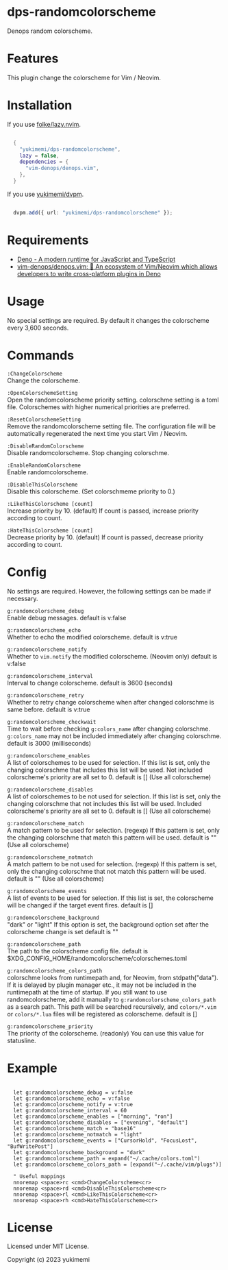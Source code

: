# dps-randomcolorscheme

Denops random colorscheme.

# Features 

This plugin change the colorscheme for Vim / Neovim.

# Installation 

If you use [folke/lazy.nvim](https://github.com/folke/lazy.nvim).

```lua

  {
    "yukimemi/dps-randomcolorscheme",
    lazy = false,
    dependencies = {
      "vim-denops/denops.vim",
    },
  }

```

If you use [yukimemi/dvpm](https://github.com/yukimemi/dvpm).

```typescript

  dvpm.add({ url: "yukimemi/dps-randomcolorscheme" });

```

# Requirements 

- [Deno - A modern runtime for JavaScript and TypeScript](https://deno.land/)
- [vim-denops/denops.vim: 🐜 An ecosystem of Vim/Neovim which allows developers to write cross-platform plugins in Deno](https://github.com/vim-denops/denops.vim)
# Usage 

No special settings are required.
By default it changes the colorscheme every 3,600 seconds.

# Commands 

`:ChangeColorscheme`                                      
Change the colorscheme.

`:OpenColorschemeSetting`                            
Open the randomcolorscheme priority setting.
colorschme setting is a toml file.
Colorschemes with higher numerical priorities are preferred.

`:ResetColorschemeSetting`                          
Remove the randomcolorscheme setting file.
The configuration file will be automatically regenerated the next time you start Vim / Neovim.

`:DisableRandomColorscheme`                        
Disable randomcolorscheme.
Stop changing colorschme.

`:EnableRandomColorscheme`                          
Enable randomcolorscheme.

`:DisableThisColorscheme`                            
Disable this colorscheme.
(Set colorschmeme priority to 0.)

`:LikeThisColorscheme [count]`                          
Increase priority by 10. (default)
If count is passed, increase priority according to count.

`:HateThisColorscheme [count]`                          
Decrease priority by 10. (default)
If count is passed, decrease priority according to count.

# Config 

No settings are required. However, the following settings can be made if necessary.

`g:randomcolorscheme_debug`                        
Enable debug messages.
default is v:false

`g:randomcolorscheme_echo`                          
Whether to echo the modified colorscheme.
default is v:true

`g:randomcolorscheme_notify`                      
Whether to `vim.notify` the modified colorscheme. (Neovim only)
default is v:false

`g:randomcolorscheme_interval`                  
Interval to change colorscheme.
default is 3600 (seconds)

`g:randomcolorscheme_retry`                        
Whether to retry change colorscheme when after changed colorschme is same before.
default is v:true

`g:randomcolorscheme_checkwait`                
Time to wait before checking `g:colors_name` after changing colorschme.
`g:colors_name` may not be included immediately after changing colorschme.
default is 3000 (milliseconds)

`g:randomcolorscheme_enables`                    
A list of colorschemes to be used for selection.
If this list is set, only the changing colorschme that includes this list will be used.
Not included colorscheme's priority are all set to 0.
default is [] (Use all colorscheme)

`g:randomcolorscheme_disables`                  
A list of colorschemes to be not used for selection.
If this list is set, only the changing colorschme that not includes this list will be used.
Included colorscheme's priority are all set to 0.
default is [] (Use all colorscheme)

`g:randomcolorscheme_match`                        
A match pattern to be used for selection. (regexp)
If this pattern is set, only the changing colorschme that match this pattern will be used.
default is "" (Use all colorscheme)

`g:randomcolorscheme_notmatch`                  
A match pattern to be not used for selection. (regexp)
If this pattern is set, only the changing colorschme that not match this pattern will be used.
default is "" (Use all colorscheme)

`g:randomcolorscheme_events`                      
A list of events to be used for selection.
If this list is set, the colorscheme will be changed if the target event fires.
default is []

`g:randomcolorscheme_background`              
"dark" or "light"
If this option is set, the background option set after the colorscheme change is set
default is ""

`g:randomcolorscheme_path`                          
The path to the colorscheme config file.
default is $XDG_CONFIG_HOME/randomcolorscheme/colorschemes.toml

`g:randomcolorscheme_colors_path`            
colorschme looks from runtimepath and, for Neovim, from stdpath("data").
If it is delayed by plugin manager etc.,
it may not be included in the runtimepath at the time of startup.
If you still want to use randomcolorscheme, add it manually to
`g:randomcolorscheme_colors_path` as a search path.
This path will be searched recursively, and `colors/*.vim` or `colors/*.lua` files
will be registered as colorscheme.
default is []

`g:randomcolorscheme_priority`                  
The priority of the colorscheme. (readonly)
You can use this value for statusline.

# Example 

```vim

  let g:randomcolorscheme_debug = v:false
  let g:randomcolorscheme_echo = v:false
  let g:randomcolorscheme_notify = v:true
  let g:randomcolorscheme_interval = 60
  let g:randomcolorscheme_enables = ["morning", "ron"]
  let g:randomcolorscheme_disables = ["evening", "default"]
  let g:randomcolorscheme_match = "base16"
  let g:randomcolorscheme_notmatch = "light"
  let g:randomcolorscheme_events = ["CursorHold", "FocusLost", "BufWritePost"]
  let g:randomcolorscheme_background = "dark"
  let g:randomcolorscheme_path = expand("~/.cache/colors.toml")
  let g:randomcolorscheme_colors_path = [expand("~/.cache/vim/plugs")]

  " Useful mappings
  nnoremap <space>rc <cmd>ChangeColorscheme<cr>
  nnoremap <space>rd <cmd>DisableThisColorscheme<cr>
  nnoremap <space>rl <cmd>LikeThisColorscheme<cr>
  nnoremap <space>rh <cmd>HateThisColorscheme<cr>

```

# License 

Licensed under MIT License.

Copyright (c) 2023 yukimemi

